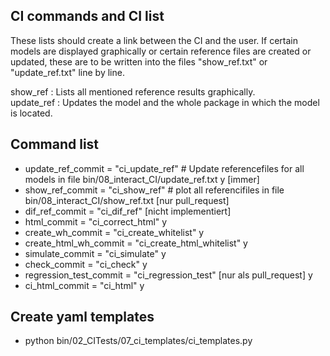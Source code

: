 
## CI commands and CI list

These lists should create a link between the CI and the user. If certain models are displayed graphically or certain reference files are created or updated, these are to be written into the files "show_ref.txt" or "update_ref.txt" line by line. 

show_ref : Lists all mentioned reference results graphically.  
update_ref : Updates the model and the whole package in which the model is located.

## Command list
- update_ref_commit = "ci_update_ref" # Update referencefiles for all models in file  bin/08_interact_CI/update_ref.txt y [immer]
- show_ref_commit = "ci_show_ref"	# plot all referencifiles in file bin/08_interact_CI/show_ref.txt [nur pull_request]
- dif_ref_commit = "ci_dif_ref" [nicht implementiert]
- html_commit = "ci_correct_html"  y
- create_wh_commit = "ci_create_whitelist" y
- create_html_wh_commit = "ci_create_html_whitelist"  y
- simulate_commit = "ci_simulate" y
- check_commit = "ci_check" y
- regression_test_commit = "ci_regression_test" [nur als pull_request] y
- ci_html_commit = "ci_html" y


## Create yaml templates
- python bin/02_CITests/07_ci_templates/ci_templates.py